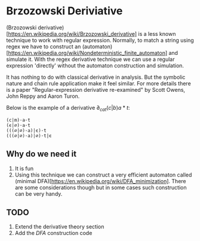 # Brzozowski Deriviative

(Brzozowski derivative)[https://en.wikipedia.org/wiki/Brzozowski_derivative] is a less known technique to work with regular expression. Normally, to match a string using regex we have to construct an (automaton)[https://en.wikipedia.org/wiki/Nondeterministic_finite_automaton] and simulate it. With the regex derivative technique we can use a regular expression 'directly' without the automaton construction and simulation.

It has nothing to do with classical derivative in analysis. But the symbolic nature and chain rule application make it feel similar.
For more details there is a paper "Regular-expression derivative re-examined" by Scott Owens, John Reppy and Aaron Turon.

Below is the example of a derivative $\partial_{cat}(c|b)a*t$:

```
(c|m)·a·t
(ϵ|∅)·a·t
(((∅|∅)·a)|ϵ)·t
(((∅|∅)·a)|∅)·t|ϵ
```


## Why do we need it

1. It is fun
2. Using this technique we can construct a very efficient automaton called (minimal DFA)[https://en.wikipedia.org/wiki/DFA_minimization]. There are some considerations though but in some cases such construction can be very handy.

## TODO

1. Extend the derivative theory section
2. Add the *DFA* construction code
